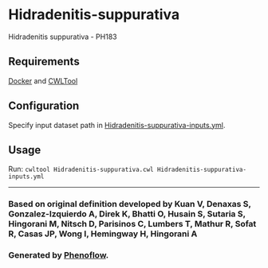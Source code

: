 # Hidradenitis-suppurativa

Hidradenitis suppurativa - PH183

## Requirements

[Docker](https://docs.docker.com/install/) and [CWLTool](https://github.com/common-workflow-language/cwltool#install)

## Configuration

Specify input dataset path in [Hidradenitis-suppurativa-inputs.yml](Hidradenitis-suppurativa-inputs.yml).

## Usage

Run: `cwltool Hidradenitis-suppurativa.cwl Hidradenitis-suppurativa-inputs.yml`

***

### Based on original definition developed by Kuan V, Denaxas S, Gonzalez-Izquierdo A, Direk K, Bhatti O, Husain S, Sutaria S, Hingorani M, Nitsch D, Parisinos C, Lumbers T, Mathur R, Sofat R, Casas JP, Wong I, Hemingway H, Hingorani A
### Generated by [Phenoflow](https://kclhi.org/phenoflow).
